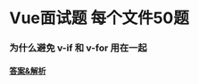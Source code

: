 # Vue面试题 每个文件50题

### 为什么避免 v-if 和 v-for 用在一起

#### [答案&解析](https://github.com/QMcoder/QM-FE-Interview/issues/10)